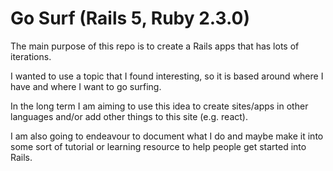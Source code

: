 # Go Surf (Rails 5, Ruby 2.3.0)

The main purpose of this repo is to create a Rails apps that has lots of iterations.

I wanted to use a topic that I found interesting, so it is based around where I have and where I want to go surfing.

In the long term I am aiming to use this idea to create sites/apps in other languages and/or add other things to this site (e.g. react).

I am also going to endeavour to document what I do and maybe make it into some sort of tutorial or learning resource to help people get started into Rails.
